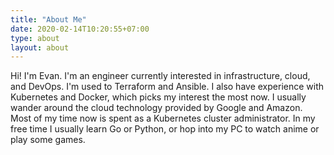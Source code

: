 ```yaml
---
title: "About Me"
date: 2020-02-14T10:20:55+07:00
type: about
layout: about
---
```


Hi! I'm Evan. I'm an engineer currently interested in infrastructure, cloud, and DevOps. I'm used to Terraform and Ansible. I also have experience with Kubernetes and Docker, which picks my interest the most now. I usually wander around the cloud technology provided by Google and Amazon. Most of my time now is spent as a Kubernetes cluster administrator. In my free time I usually learn Go or Python, or hop into my PC to watch anime or play some games.
